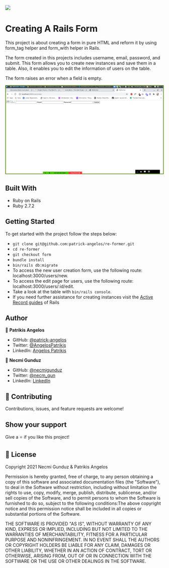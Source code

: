 ![](https://img.shields.io/badge/Microverse-blueviolet)

# Creating A Rails Form

This project is about creating a form in pure HTML and reform it by using form_tag helper and form_with helper in Rails.

The form created in this projects includes username, email, password, and submit. This form allows you to create new instances and save them in a table. Also, it enables you to edit the information of users on the table.

The form raises an error when a field is empty.

![screenshot](images/srcn.png)

## Built With

- Ruby on Rails
- Ruby 2.7.2

## Getting Started

To get started with the project follow the steps below:
- `git clone git@github.com:patrick-angelos/re-former.git`
- `cd re-former`
- `git checkout form`
- `bundle install`
- `bin/rails db:migrate`
- To access the new user creation form, use the following route: localhost:3000/users/new.
- To access the edit page for users, use the following route: localhost:3000/users/:id/edit.
- Take a look at the table with `bin/rails console`.
- If you need further assistance for creating instances visit the [Active Record guides](https://guides.rubyonrails.org/active_record_basics.html) of Rails

## Author

👤 **Patrikis Angelos**

- GitHub: [@patrick-angelos](https://github.com/patrick-angelos)
- Twitter: [@AngelosPatrikis](https://twitter.com/AngelosPatrikis)
- LinkedIn: [Angelos Patrikis](https://www.linkedin.com/in/patrikis-angelos/)

👤 **Necmi Gunduz**
- GitHub: [@necmigunduz](https://github.com/necmigunduz)
- Twitter: [@necm_gun](https://twitter.com/necm_gun)
- LinkedIn: [LinkedIn](https://www.linkedin.com/in/necmigunduz/)

## 🤝 Contributing

Contributions, issues, and feature requests are welcome!

## Show your support

Give a ⭐️ if you like this project!

## 📝 License

Copyright 2021 Necmi Gunduz & Patrikis Angelos

Permission is hereby granted, free of charge, to any person obtaining a copy of this software and associated documentation files (the "Software"), to deal in the Software without restriction, including without limitation the rights to use, copy, modify, merge, publish, distribute, sublicense, and/or sell copies of the Software, and to permit persons to whom the Software is furnished to do so, subject to the following conditions:The above copyright notice and this permission notice shall be included in all copies or substantial portions of the Software.

THE SOFTWARE IS PROVIDED "AS IS", WITHOUT WARRANTY OF ANY KIND, EXPRESS OR IMPLIED, INCLUDING BUT NOT LIMITED TO THE WARRANTIES OF MERCHANTABILITY, FITNESS FOR A PARTICULAR PURPOSE AND NONINFRINGEMENT. IN NO EVENT SHALL THE AUTHORS OR COPYRIGHT HOLDERS BE LIABLE FOR ANY CLAIM, DAMAGES OR OTHER LIABILITY, WHETHER IN AN ACTION OF CONTRACT, TORT OR OTHERWISE, ARISING FROM, OUT OF OR IN CONNECTION WITH THE SOFTWARE OR THE USE OR OTHER DEALINGS IN THE SOFTWARE.